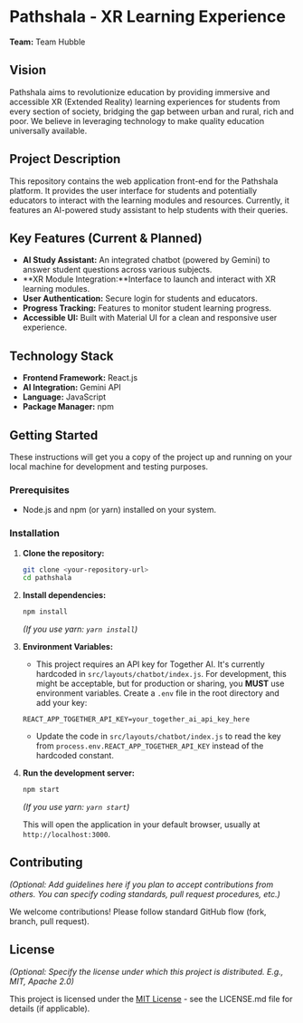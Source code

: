 # Pathshala - XR Learning Experience

**Team:** Team Hubble

## Vision

Pathshala aims to revolutionize education by providing immersive and accessible XR (Extended Reality) learning experiences for students from every section of society, bridging the gap between urban and rural, rich and poor. We believe in leveraging technology to make quality education universally available.

## Project Description

This repository contains the web application front-end for the Pathshala platform. It provides the user interface for students and potentially educators to interact with the learning modules and resources. Currently, it features an AI-powered study assistant to help students with their queries.

## Key Features (Current & Planned)

- **AI Study Assistant:** An integrated chatbot (powered by Gemini) to answer student questions across various subjects.
- **XR Module Integration:**Interface to launch and interact with XR learning modules.
- **User Authentication:** Secure login for students and educators.
- **Progress Tracking:** Features to monitor student learning progress.
- **Accessible UI:** Built with Material UI for a clean and responsive user experience.

## Technology Stack

- **Frontend Framework:** React.js
- **AI Integration:** Gemini API
- **Language:** JavaScript
- **Package Manager:** npm

## Getting Started

These instructions will get you a copy of the project up and running on your local machine for development and testing purposes.

### Prerequisites

- Node.js and npm (or yarn) installed on your system.

### Installation

1.  **Clone the repository:**
    ```bash
    git clone <your-repository-url>
    cd pathshala
    ```
2.  **Install dependencies:**

    ```bash
    npm install
    ```

    _(If you use yarn: `yarn install`)_

3.  **Environment Variables:**

    - This project requires an API key for Together AI. It's currently hardcoded in `src/layouts/chatbot/index.js`. For development, this might be acceptable, but for production or sharing, you **MUST** use environment variables. Create a `.env` file in the root directory and add your key:

    ```
    REACT_APP_TOGETHER_API_KEY=your_together_ai_api_key_here
    ```

    - Update the code in `src/layouts/chatbot/index.js` to read the key from `process.env.REACT_APP_TOGETHER_API_KEY` instead of the hardcoded constant.

4.  **Run the development server:**

    ```bash
    npm start
    ```

    _(If you use yarn: `yarn start`)_

    This will open the application in your default browser, usually at `http://localhost:3000`.

## Contributing

_(Optional: Add guidelines here if you plan to accept contributions from others. You can specify coding standards, pull request procedures, etc.)_

We welcome contributions! Please follow standard GitHub flow (fork, branch, pull request).

## License

_(Optional: Specify the license under which this project is distributed. E.g., MIT, Apache 2.0)_

This project is licensed under the [MIT License](LICENSE.md) - see the LICENSE.md file for details (if applicable).
